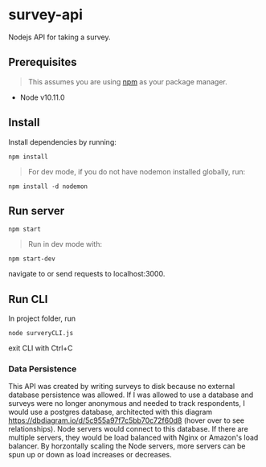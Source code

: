 # survey-api

Nodejs API for taking a survey.

## Prerequisites

> This assumes you are using [npm](https://www.npmjs.com/) as your package manager.

- Node v10.11.0

## Install

Install dependencies by running:

```
npm install
```

> For dev mode, if you do not have nodemon installed globally, run:

```
npm install -d nodemon
```

## Run server

```
npm start
```
> Run in dev mode with: 
```
npm start-dev
```

navigate to or send requests to localhost:3000.

## Run CLI

In project folder, run

```
node surveryCLI.js
```

exit CLI with Ctrl+C

### Data Persistence

This API was created by writing surveys to disk because no external database persistence was allowed. If I was allowed to use a database and surveys were no longer anonymous and needed to track respondents, I would use a postgres database, architected with this diagram https://dbdiagram.io/d/5c955a97f7c5bb70c72f60d8 (hover over to see relationships). Node servers would connect to this database. If there are multiple servers, they would be load balanced with Nginx or Amazon's load balancer. By horzontally scaling the Node servers, more servers can be spun up or down as load increases or decreases.
